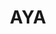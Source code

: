 ---
layout: home

title: AYA
titleTemplate: Android ADB 桌面应用

hero:
  name: "AYA"
  text: "Android ADB 桌面应用"
  tagline: AYA 是一个用于简化对安卓设备操作控制的桌面应用程序，可以看作是 ADB 的图形用户界面。
  actions:
    - theme: brand
      text: 快速上手
      link: /zh/guide/
    - theme: alt
      text: Windows
      link: https://release.liriliri.io/AYA-0.4.1-win-x64.exe
    - theme: alt
      text: macOS
      link: https://release.liriliri.io/AYA-0.4.1-mac-arm64.dmg 
    - theme: alt
      text: Linux
      link: https://release.liriliri.io/AYA-0.4.1-linux-x86_64.AppImage  
  image:
    src: /screenshot.png
    alt: screenshot

features:
  - icon:
      src: /rocket.svg
    title: 开箱即用 
    details: 内置 ADB，下载安装即可使用，无需额外繁琐的操作。
  - icon:
      src: /tools.svg
    title: 功能齐全
    details: 按类别分为多个面板，包括应用管理、性能监控、进程管理等多项功能。
  - icon:
      src: /easy.svg
    title: 简单易用
    details: 全图形化界面，一键操作，不用输入任何命令。
---